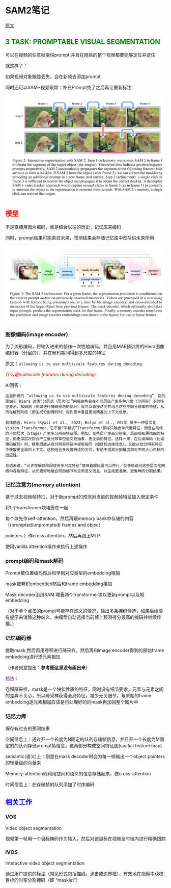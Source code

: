 <h1>SAM2笔记</h1>



[原文](https://openreview.net/forum?id=Ha6RTeWMd0)



<h2><font color=green>3 TASK: PROMPTABLE VISUAL SEGMENTATION</font></h2>

可以在视频的任意帧提供prompt,并且在随后的整个视频都要能够定位并遮住

就这样子：



如果视频对象跟踪丢失，会在新帧去添加prompt

同时还可以SAM+视频跟踪：补充Prompt完了之后再让重新标注

![SAM2(1)](../论文阅读笔记/img/SAM2(1).png)



<h2><font color=red>模型</font></h2>

不是直接用图片编码，而是结合以往的历史，记忆库来编码

同时，prompt结果可能来自未来，预测结果会存储记忆库中然后供未来所用



![SAM2(2)](../论文阅读笔记/img/SAM2(2).png)

<h3>图像编码(image encoder)</h3>

为了流形编码，将输入进来的帧作一次性地编码。并且用MAE预训练的Hiera图像编码器（分层的），并在解码期间得到多尺度的特征



原文：`allowing us to use multiscale features during decoding.`



<font color=red>*什么是multiscale features during decoding*:</font>

AI回答：

```
这里所说的 “allowing us to use multiscale features during decoding”，指的是由于 Hiera 这类“分层式（层次化）”网络结构会在不同层级产生多种尺度（分辨率）下的特征表示，解码器（例如进行掩码预测的部分）就可以直接访问并组合这些不同分辨率的特征，从而在解码阶段（即生成分割掩码时）得到更丰富且更加精准的上下文信息。

具体而言，Hiera（Ryali et al., 2023; Bolya et al., 2023）属于一种层次化 Vision Transformer，它不像“平铺式”Transformer那样只输出单尺度特征，而是在网络的不同层次（Stage）产生多分辨率特征图。例如，某些层产生高分辨率、局部感知更精细的特征，而更深层次则会产生低分辨率但语义更抽象、更全局的特征。这样一来，在后续解码（比如掩码解码）时，模型既能从高分辨率特征中提取细节（如目标边缘信息），又能从低分辨率特征中获取更全局的上下文。这种结合多尺度特征的方式，有助于提高分割精度和对不同大小目标的适应性。

总结来说，“允许在解码阶段使用多尺度特征”意味着解码器可以并行／交替地访问这些层次化网络中各级特征，从而更好地融合局部细节与全局语义信息，以生成更准确、更鲁棒的分割结果。
```



<h3>记忆注意力(memory attention)</h3>

基于过去视频帧特征，对于新prompt的预测对当前的视频帧特征加入限定条件

将L个transformer块堆叠在一起

每个块先作self-attention，然后再跟memory bank中存储的内容（(prompted/unprompted) frames and object

pointers ）作cross attention，然后再跟上MLP

使用vanilla attention操作来执行上述操作



<h3>prompt编码和mask解码</h3>

Prompt被位置编码然后和学到对应类型的embedding相加

mask被卷积embedded然后和frame embedding相加



Mask decoder沿用SAM:堆叠两个transformer块以更新prompt以及帧embedding

（对于单个点击的prompt可能存在歧义的情况，输出多条掩码候选，如果后续没有提示来消除这种歧义，由模型自动选择当前帧上预测得分最高的掩码并继续传播。）





<h3>记忆编码器</h3>

提取mask,然后再用卷积进行降采样，然后再和image encoder得到的原始frame embedding进行逐元素相加

（作者刻意提出：**参考图这里没有画出来**）



<font color=purple>想法：</font>

卷积降采样，mask是一个块状性质的特征，同时没有细节要求，元素与元素之间的差异不关心，所以降采样获得全局特征，减少无关细节。与原始的frame embedding逐元素相加应该是将处理好的的mask再加回整个图片中



<h3>记忆力库</h3>

保存有过去的预测结果

空间信息上：通过开一个长度为N固定的队列存储帧信息，并且开一个长度为M固定的的队列存储prompt帧信息，这两部分构成空间特征图(spatial feature map)



semantic(语义)上：则是在mask decoder时会为每一帧输出一个object pointers的轻量级的向量来



Memory-attention则利用空间和语义的信息存储起来，做cross-attention



时间信息上：在存储帧的队列添加了时序编码





<h2><font color=blue>相关工作</font></h2>

<h3>VOS</h3>

Video object segmentation

视频第一帧用一个目标掩码作为输入，然后对该目标在视频全时域内进行精确跟踪



<h3>iVOS</h3>

Interactive video object segmentation

通过用户提供的标注（常见形式包括描线、点击或边界框），有效地在视频中获取目标的时空分割掩码（即 “masklet”）



